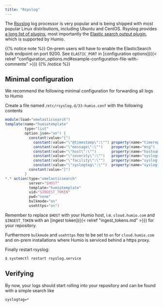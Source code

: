 ```yaml
---
title: "Rsyslog"
---
```


The [Rsyslog](https://www.rsyslog.com) log processor is very popular and is
being shipped with most popular Linux distributions, including Ubuntu and CentOS.
Rsyslog provides [a long list of plugins](https://www.rsyslog.com/plugins/),
most importantly the [Elastic search output plugin](https://www.rsyslog.com/doc/v8-stable/configuration/modules/omelasticsearch.html),
which is supported by Humio.

{{% notice note %}}
On-prem users will have to enable the ElasticSearch bulk endpoint on port 9200. See `ELASTIC_PORT` in
[configuration options]({{< relref "configuration_options.md#example-configuration-file-with-comments" >}})
{{% /notice %}}

## Minimal configuration
We recommend the following minimal configuration for forwarding all logs to Humio

Create a file named `/etc/rsyslog.d/33-humio.conf` with the following contents

```groovy
module(load="omelasticsearch")
template(name="humiotemplate"
         type="list"
         option.json="on") {
           constant(value="{")
             constant(value="\"@timestamp\":\"") property(name="timereported" dateFormat="rfc3339") constant(value="\",")
             constant(value="\"message\":\"")    property(name="msg")                               constant(value="\",")
             constant(value="\"host\":\"")       property(name="hostname")                          constant(value="\",")
             constant(value="\"severity\":\"")   property(name="syslogseverity-text")               constant(value="\",")
             constant(value="\"facility\":\"")   property(name="syslogfacility-text")               constant(value="\",")
             constant(value="\"syslogtag\":\"")  property(name="syslogtag")                         constant(value="\"")
           constant(value="}")
         }
*.* action(type="omelasticsearch"
           server="$HOST"
           template="humiotemplate"
           uid="$INGEST_TOKEN"
           pwd="none"
           bulkmode="on"
           usehttps="on")
```

Remember to replace `$HOST` with your Humio host, i.e. `cloud.humio.com`
and `$INGEST_TOKEN` with an [ingest token]({{< relref "ingest_tokens.md" >}})
for your repository.

Furthermore `bulkmode` and `usehttps` _has_ to be set to `on` for
`cloud.humio.com` and on-prem installations where Humio is serviced
behind a https proxy.

Finally restart rsyslog:

```bash
$ systemctl restart rsyslog.service
```

## Verifying

By now, your logs should start rolling into your repository and can be found with a simple search like

```
syslogtag=*
```
